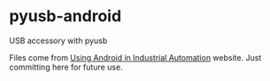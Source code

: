 pyusb-android
=============

USB accessory with pyusb

Files come from [Using Android in Industrial Automation](http://android.serverbox.ch/?p=1136) website. Just committing here for future use.
